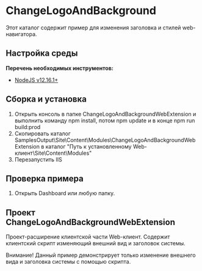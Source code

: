 ﻿# ChangeLogoAndBackground

Этот каталог содержит пример для изменения заголовка и стилей web-навигатора.

## Настройка среды

**Перечень необходимых инструментов:** 
* [NodeJS v12.16.1+](https://nodejs.org/en/)

## Сборка и установка

1. Открыть консоль в папке ChangeLogoAndBackgroundWebExtension и выполнить команду npm install, потом  npm update и в конце npm run build:prod
2. Скопировать каталог SamplesOutput\Site\Content\Modules\ChangeLogoAndBackgroundWebExtension в каталог "Путь к установленному Web-клиент\Site\Content\Modules"
3. Перезапустить IIS

## Проверка примера

1. Открыть Dashboard или любую папку.

## Проект ChangeLogoAndBackgroundWebExtension

Проект-расширение клиентской части Web-клиент. Содержит клиентский скрипт изменяющий внешний вид и заголовок системы.

Внимание! Данный пример демонстрирует только изменение внешнего вида и заголовка системы с помощью скрипта.